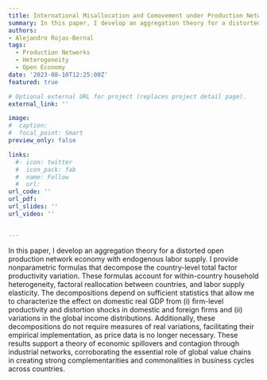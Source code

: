 ```yaml
---
title: International Misallocation and Comovement under Production Networks
summary: In this paper, I develop an aggregation theory for a distorted open production network economy with endogenous labor supply. I provide nonparametric formulas that decompose the country-level total factor productivity variation. These formulas account for within-country household heterogeneity, factoral reallocation between countries, and labor supply elasticity. The decompositions depend on sufficient statistics that allow me to characterize the effect on domestic real GDP from (i) firm-level productivity and distortion shocks in domestic and foreign firms and (ii) variations in the global income distributions. Additionally, these decompositions do not require measures of real variations, facilitating their empirical implementation, as price data is no longer necessary. These results support a theory of economic spillovers and contagion through industrial networks, corroborating the essential role of global value chains in creating strong complementarities and commonalities in business cycles across countries.
authors:
- Alejandro Rojas-Bernal
tags:
  - Production Networks
  - Heterogeneity
  - Open Economy
date: '2023-08-10T12:25:00Z'
featured: true

# Optional external URL for project (replaces project detail page).
external_link: ''

image:
#  caption: 
#  focal_point: Smart
preview_only: false

links:
  #- icon: twitter
  #  icon_pack: fab
  #  name: Follow
  #  url: 
url_code: ''
url_pdf: 
url_slides: ''
url_video: ''


---
```


In this paper, I develop an aggregation theory for a distorted open production network economy with endogenous labor supply. I provide nonparametric formulas that decompose the country-level total factor productivity variation. These formulas account for within-country household heterogeneity, factoral reallocation between countries, and labor supply elasticity. The decompositions depend on sufficient statistics that allow me to characterize the effect on domestic real GDP from (i) firm-level productivity and distortion shocks in domestic and foreign firms and (ii) variations in the global income distributions. Additionally, these decompositions do not require measures of real variations, facilitating their empirical implementation, as price data is no longer necessary. These results support a theory of economic spillovers and contagion through industrial networks, corroborating the essential role of global value chains in creating strong complementarities and commonalities in business cycles across countries.
